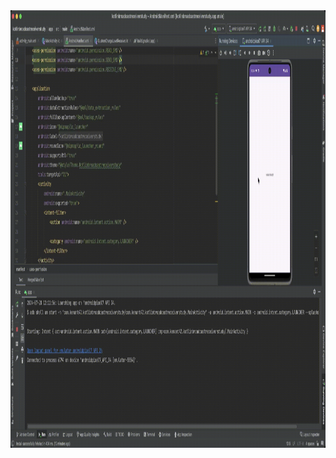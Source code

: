 <img src="https://github.com/kenantasdemir/kotlinbroadcastreceiverstudy/blob/master/app/src/main/assets/br.gif" width="1000" height="700"/>
